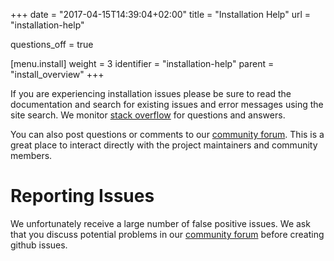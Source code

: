 +++
date = "2017-04-15T14:39:04+02:00"
title = "Installation Help"
url = "installation-help"

questions_off = true

[menu.install]
  weight = 3
  identifier = "installation-help"
  parent = "install_overview"
+++

If you are experiencing installation issues please be sure to read the documentation and search for existing issues and error messages using the site search. We monitor [stack overflow](http://stackoverflow.com/questions/tagged/drone.io) for questions and answers.

You can also post questions or comments to our [community forum](https://discourse.drone.io). This is a great place to interact directly with the project maintainers and community members.

# Reporting Issues

We unfortunately receive a large number of false positive issues. We ask that you discuss potential problems in our [community forum](https://discourse.drone.io) before creating github issues.
